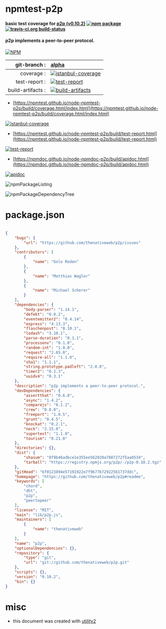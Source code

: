 # npmtest-p2p

#### basic test coverage for  [p2p (v0.10.2)](https://github.com/thenativeweb/p2p#readme)  [![npm package](https://img.shields.io/npm/v/npmtest-p2p.svg?style=flat-square)](https://www.npmjs.org/package/npmtest-p2p) [![travis-ci.org build-status](https://api.travis-ci.org/npmtest/node-npmtest-p2p.svg)](https://travis-ci.org/npmtest/node-npmtest-p2p)

#### p2p implements a peer-to-peer protocol.

[![NPM](https://nodei.co/npm/p2p.png?downloads=true&downloadRank=true&stars=true)](https://www.npmjs.com/package/p2p)

| git-branch : | [alpha](https://github.com/npmtest/node-npmtest-p2p/tree/alpha)|
|--:|:--|
| coverage : | [![istanbul-coverage](https://npmtest.github.io/node-npmtest-p2p/build/coverage.badge.svg)](https://npmtest.github.io/node-npmtest-p2p/build/coverage.html/index.html)|
| test-report : | [![test-report](https://npmtest.github.io/node-npmtest-p2p/build/test-report.badge.svg)](https://npmtest.github.io/node-npmtest-p2p/build/test-report.html)|
| build-artifacts : | [![build-artifacts](https://npmtest.github.io/node-npmtest-p2p/glyphicons_144_folder_open.png)](https://github.com/npmtest/node-npmtest-p2p/tree/gh-pages/build)|

- [https://npmtest.github.io/node-npmtest-p2p/build/coverage.html/index.html](https://npmtest.github.io/node-npmtest-p2p/build/coverage.html/index.html)

[![istanbul-coverage](https://npmtest.github.io/node-npmtest-p2p/build/screenCapture.buildCi.browser.%252Ftmp%252Fbuild%252Fcoverage.lib.html.png)](https://npmtest.github.io/node-npmtest-p2p/build/coverage.html/index.html)

- [https://npmtest.github.io/node-npmtest-p2p/build/test-report.html](https://npmtest.github.io/node-npmtest-p2p/build/test-report.html)

[![test-report](https://npmtest.github.io/node-npmtest-p2p/build/screenCapture.buildCi.browser.%252Ftmp%252Fbuild%252Ftest-report.html.png)](https://npmtest.github.io/node-npmtest-p2p/build/test-report.html)

- [https://npmdoc.github.io/node-npmdoc-p2p/build/apidoc.html](https://npmdoc.github.io/node-npmdoc-p2p/build/apidoc.html)

[![apidoc](https://npmdoc.github.io/node-npmdoc-p2p/build/screenCapture.buildCi.browser.%252Ftmp%252Fbuild%252Fapidoc.html.png)](https://npmdoc.github.io/node-npmdoc-p2p/build/apidoc.html)

![npmPackageListing](https://npmtest.github.io/node-npmtest-p2p/build/screenCapture.npmPackageListing.svg)

![npmPackageDependencyTree](https://npmtest.github.io/node-npmtest-p2p/build/screenCapture.npmPackageDependencyTree.svg)



# package.json

```json

{
    "bugs": {
        "url": "https://github.com/thenativeweb/p2p/issues"
    },
    "contributors": [
        {
            "name": "Golo Roden"
        },
        {
            "name": "Matthias Wagler"
        },
        {
            "name": "Michael Scherer"
        }
    ],
    "dependencies": {
        "body-parser": "1.14.1",
        "defekt": "0.0.2",
        "eventemitter2": "0.4.14",
        "express": "4.13.3",
        "flaschenpost": "0.10.1",
        "lodash": "3.10.1",
        "parse-duration": "0.1.1",
        "processenv": "0.1.0",
        "random-int": "1.0.0",
        "request": "2.65.0",
        "require-all": "1.1.0",
        "sha1": "1.1.1",
        "string.prototype.padleft": "2.0.0",
        "timer2": "0.2.3",
        "uuidv4": "0.3.1"
    },
    "description": "p2p implements a peer-to-peer protocol.",
    "devDependencies": {
        "assertthat": "0.6.0",
        "async": "1.4.2",
        "comparejs": "0.1.2",
        "crew": "0.8.0",
        "freeport": "1.0.5",
        "grunt": "0.4.5",
        "knockat": "0.2.1",
        "nock": "2.15.0",
        "supertest": "1.1.0",
        "tourism": "0.21.0"
    },
    "directories": {},
    "dist": {
        "shasum": "8f9b46adbce1e355ee562020a7887272f5aa0534",
        "tarball": "https://registry.npmjs.org/p2p/-/p2p-0.10.2.tgz"
    },
    "gitHead": "6f0123894e57191922e7f9677b729225b1737ddc",
    "homepage": "https://github.com/thenativeweb/p2p#readme",
    "keywords": [
        "chord",
        "dht",
        "p2p",
        "peertopeer"
    ],
    "license": "MIT",
    "main": "lib/p2p.js",
    "maintainers": [
        {
            "name": "thenativeweb"
        }
    ],
    "name": "p2p",
    "optionalDependencies": {},
    "repository": {
        "type": "git",
        "url": "git://github.com/thenativeweb/p2p.git"
    },
    "scripts": {},
    "version": "0.10.2",
    "bin": {}
}
```



# misc
- this document was created with [utility2](https://github.com/kaizhu256/node-utility2)
